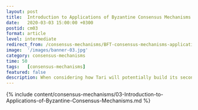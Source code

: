```yaml
---
layout: post
title:  Introduction to Applications of Byzantine Consensus Mechanisms
date:   2020-03-03 15:00:00 +0300
postid: cm03
format: article
level: intermediate
redirect_from: /consensus-mechanisms/BFT-consensus-mechanisms-applications/MainReport.html
image:  '/images/banner-03.jpg'
category: consensus-mechanisms
time: 50
tags:   [consensus-mechanisms]
featured: false
description: When considering how Tari will potentially build its second layer, an analysis of the most promising Byzantine Consensus Mechanisms and their applications was sought.
---
```


{% include content/consensus-mechanisms/03-Introduction-to-Applications-of-Byzantine-Consensus-Mechanisms.md %}
